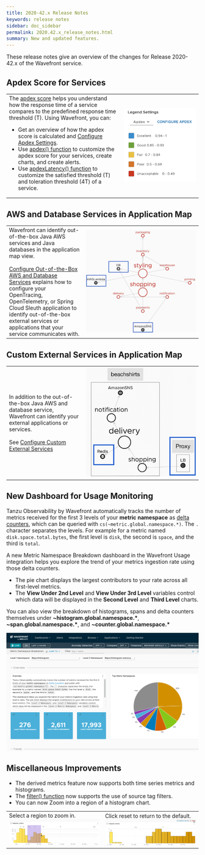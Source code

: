 ```yaml
---
title: 2020-42.x Release Notes
keywords: release notes
sidebar: doc_sidebar
permalink: 2020.42.x_release_notes.html
summary: New and updated features.
---
```


These release notes give an overview of the changes for Release 2020-42.x of the Wavefront service.


## Apdex Score for Services

<table style="width: 100%;">
<tbody>
<tr>
<td width="60%">The <a href="https://www.apdex.org/overview.html">apdex score</a> helps you understand how the response time of a service compares to the predefined response time threshold (T). Using Wavefront, you can:
<ul>
<li>Get an overview of how the apdex score is calculated and <a href="tracing_apdex.html">Configure Apdex Settings</a>.</li>
<li>Use <a href="hs_apdex_function.html">apdex() function</a> to customize the apdex score for your services, create charts, and create alerts.</li>
<li>Use <a href="hs_apdex_latency_function.html">apdexLatency() function</a> to customize the satisfied threshold (T) and toleration threshold (4T) of a service.</li>
</ul>
</td>
<td width="40%"><img src="images/apdex_score_legend_colors.png" alt="Setting and the Legend setting with apdex selected from the drop down."/></td>
</tr>
</tbody>
</table>

## AWS and Database Services in Application Map

<table style="width: 100%;">
<tbody>
<tr>
<td width="40%">Wavefront can identify out-of-the-box Java AWS services and Java databases in the application map view.<br/><br/> <a href="tracing_external_services.html#configure-out-of-the-box-aws-and-database-services">Configure Out-of-the-Box AWS and Database Services</a> explains how to configure your OpenTracing, OpenTelemetry, or Spring Cloud Sleuth application to identify out-of-the-box external services or applications that your service communicates with.
</td>
<td width="60%"><img src="images/tracing_key_concepts_external_nodes.png" alt="Application map view with two external AWS services and database service."/></td>
</tr>
</tbody>
</table>


## Custom External Services in Application Map

<table style="width: 100%;">
<tbody>
<tr>
<td width="40%">In addition to the out-of-the-box Java AWS and database service, Wavefront can identify your external applications or services. <br/> <br/>See <a href="tracing_external_services.html#configure-custom-external-services">Configure Custom External Services</a>
</td>
<td width="60%"><img src="images/tracing_custom_external_services_final.png" alt="Application map with the custom Redis database, Nginx load balancer, and an out-of-the-box Amazon SNS service."/></td>
</tr>
</tbody>
</table>


## New Dashboard for Usage Monitoring

Tanzu Observability by Wavefront automatically tracks the number of metrics received for the first 3 levels of your **metric namespace** as [delta counters](https://docs.wavefront.com/delta_counters.html), which can be queried with `cs(~metric.global.namespace.*)`. The `.` character separates the levels. For example for a metric named `disk.space.total.bytes`, the first level is `disk`, the second is `space`, and the third is `total`.

A new Metric Namespace Breakdown dashboard in the Wavefront Usage integration helps you explore the trend of your metrics ingestion rate using those delta counters.

* The pie chart displays the largest contributors to your rate across all first-level metrics.
* The **View Under 2nd Level** and **View Under 3rd Level** variables control which data will be displayed in the **Second Level** and **Third Level** charts.

You can also view the breakdown of histograms, spans and delta counters themselves under **~histogram.global.namespace.&#42;**, **~span.global.namespace.&#42;**, and **~counter.global.namespace.&#42;**

![screenshot with markdown chart on left and pie chart on right](images/metric_breakdown.png)



## Miscellaneous Improvements

* The derived metrics feature now supports both time series metrics and histograms.
* The [filter() function](ts_filter.html) now supports the use of source tag filters. 
* You can now Zoom into a region of a histogram chart.

<table style="width: 100%;">
<tbody>
<tr>
<td width="50%">Select a region to zoom in. <br/>
<img src="images/zoom_histogram.png" alt="Histogram with region selected and showing as purple"/>
</td>
<td width="50%">Click reset to return to the default.<br/>
<img src="images/zoom_histogram_reset.png" alt="Histogram zoomed in and reset button in top right"/></td>
</tr>
</tbody>
</table>
